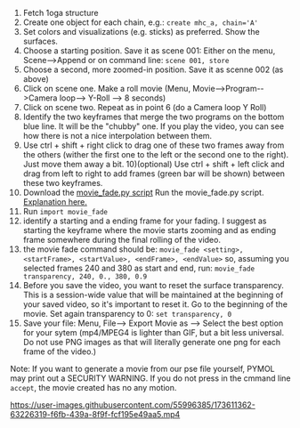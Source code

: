 1) Fetch 1oga structure
2) Create one object for each chain, e.g.:
```create mhc_a, chain='A'```
3) Set colors and visualizations (e.g. sticks) as preferred. Show the surfaces.
4) Choose a starting position. Save it as scene 001:
Either on the menu, Scene-->Append or on command line:
```scene 001, store```
5) Choose a second, more zoomed-in position. Save it as scenne 002 (as above)
6) Click on scene one. Make a roll movie (Menu, Movie-->Program-->Camera loop--> Y-Roll --> 8 seconds)
7) Click on scene two. Repeat as in point 6 (do a Camera loop Y Roll)
8) Identify the two keyframes that merge the two programs on the bottom blue line. It will be the "chubby" one. If you play the video, you can see how there is not a nice interpolation between them.
9) Use ctrl + shift + right click to drag one of these two frames away from the others (wither the first one to the left or the second one to the right). Just move them away a bit.
10)(optional) Use ctrl + shift + left click and drag from left to right to add frames (green bar will be shown) between these two keyframes.
11) Download the [movie_fade.py script](https://raw.githubusercontent.com/Pymol-Scripts/Pymol-script-repo/master/movie_fade.py) Run the movie_fade.py script. [Explanation here.](https://pymolwiki.org/index.php/Movie_fade)
12) Run ```import movie_fade```
13) identify a starting and a ending frame for your fading. I suggest as starting the keyframe where the movie starts zooming and as ending frame somewhere during the final rolling of the video.
14) the movie fade command should be: ```movie_fade <setting>, <startFrame>, <startValue>, <endFrame>, <endValue>``` so, assuming you selected frames 240 and 380 as start and end, run:
```movie_fade transparency, 240, 0., 380, 0.9```
15) Before you save the video, you want to reset the surface transparency. This is a session-wide value that will be maintained at the beginning of your saved video, so it's important to reset it. Go to the beginning of the movie. Set again transparency to 0:
```set transparency, 0```
16) Save your file: Menu, File--> Export Movie as --> Select the best option for your sytem (mp4/MPEG4 is lighter than GIF, but a bit less universal. Do not use PNG images as that will literally generate one png for each frame of the video.)

Note: If you want to generate a movie from our pse file yourself, PYMOL may print out a SECURITY WARNING. If you do not press in the cmmand line `accept`, the movie created has no any motion.  


https://user-images.githubusercontent.com/55996385/173611362-63226319-f6fb-439a-8f9f-fcf195e49aa5.mp4
